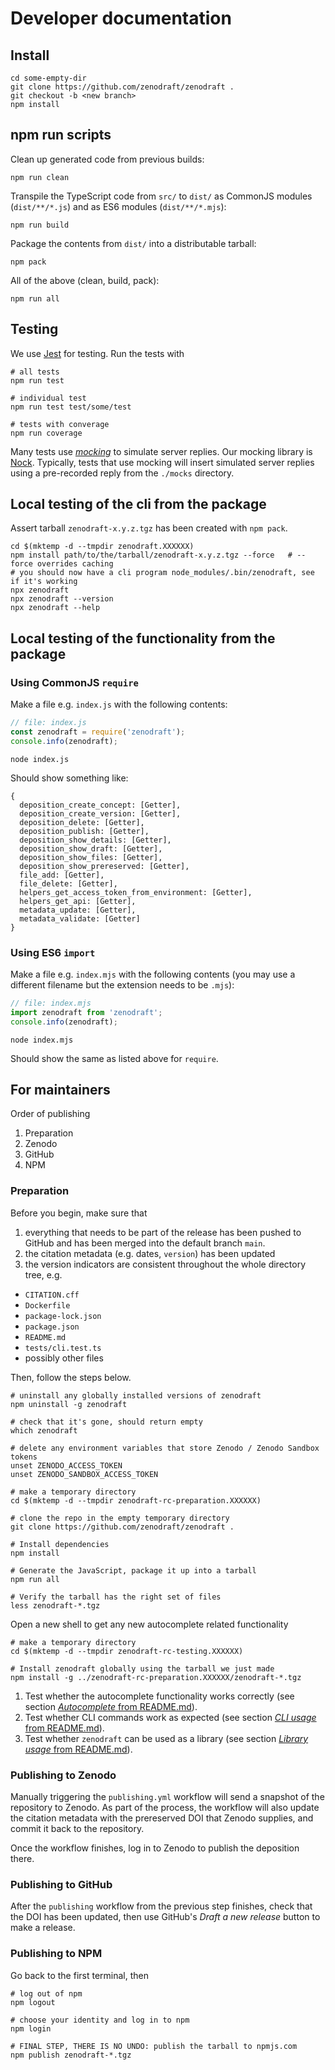 # Developer documentation

## Install

```
cd some-empty-dir
git clone https://github.com/zenodraft/zenodraft .
git checkout -b <new branch>
npm install
```

## npm run scripts

Clean up generated code from previous builds:

```
npm run clean
```

Transpile the TypeScript code from `src/` to `dist/` as CommonJS modules (`dist/**/*.js`) and as ES6
modules (`dist/**/*.mjs`):

```
npm run build
```

Package the contents from `dist/` into a distributable tarball:

```
npm pack
```

All of the above (clean, build, pack):

```
npm run all
```

## Testing

We use [Jest](https://jestjs.io/) for testing. Run the tests with

```
# all tests
npm run test

# individual test
npm run test test/some/test

# tests with converage
npm run coverage
```

Many tests use [_mocking_](https://en.wikipedia.org/wiki/Mock_object) to simulate server replies.
Our mocking library is [Nock](https://www.npmjs.com/package/nock). Typically, tests that use mocking
will insert simulated server replies using a pre-recorded reply from the `./mocks` directory.

## Local testing of the cli from the package

Assert tarball `zenodraft-x.y.z.tgz` has been created with `npm pack`.

```
cd $(mktemp -d --tmpdir zenodraft.XXXXXX)
npm install path/to/the/tarball/zenodraft-x.y.z.tgz --force   # --force overrides caching
# you should now have a cli program node_modules/.bin/zenodraft, see if it's working
npx zenodraft
npx zenodraft --version
npx zenodraft --help
```

## Local testing of the functionality from the package

### Using CommonJS `require`

Make a file e.g. `index.js` with the following contents:

```javascript
// file: index.js
const zenodraft = require('zenodraft');
console.info(zenodraft);
```

```shell
node index.js
```

Should show something like:

```shell
{
  deposition_create_concept: [Getter],
  deposition_create_version: [Getter],
  deposition_delete: [Getter],
  deposition_publish: [Getter],
  deposition_show_details: [Getter],
  deposition_show_draft: [Getter],
  deposition_show_files: [Getter],
  deposition_show_prereserved: [Getter],
  file_add: [Getter],
  file_delete: [Getter],
  helpers_get_access_token_from_environment: [Getter],
  helpers_get_api: [Getter],
  metadata_update: [Getter],
  metadata_validate: [Getter]
}
```


### Using ES6 `import`


Make a file e.g. `index.mjs` with the following contents (you may use a
different filename but the extension needs to be `.mjs`):

```javascript
// file: index.mjs
import zenodraft from 'zenodraft';
console.info(zenodraft);
```

```shell
node index.mjs
```

Should show the same as listed above for `require`.

## For maintainers

Order of publishing

1. Preparation
2. Zenodo
3. GitHub
4. NPM

### Preparation

Before you begin, make sure that

1. everything that needs to be part of the release has been
pushed to GitHub and has been merged into the default branch `main`.
1. the citation metadata (e.g. dates, `version`) has been updated
1. the version indicators are consistent throughout the whole directory tree, e.g.
  - `CITATION.cff`
  - `Dockerfile`
  - `package-lock.json`
  - `package.json`
  - `README.md`
  - `tests/cli.test.ts`
  - possibly other files

Then, follow the steps below.

```shell
# uninstall any globally installed versions of zenodraft
npm uninstall -g zenodraft

# check that it's gone, should return empty
which zenodraft

# delete any environment variables that store Zenodo / Zenodo Sandbox tokens
unset ZENODO_ACCESS_TOKEN
unset ZENODO_SANDBOX_ACCESS_TOKEN

# make a temporary directory
cd $(mktemp -d --tmpdir zenodraft-rc-preparation.XXXXXX)

# clone the repo in the empty temporary directory
git clone https://github.com/zenodraft/zenodraft .

# Install dependencies
npm install

# Generate the JavaScript, package it up into a tarball
npm run all

# Verify the tarball has the right set of files
less zenodraft-*.tgz
```

Open a new shell to get any new autocomplete related functionality

```shell
# make a temporary directory
cd $(mktemp -d --tmpdir zenodraft-rc-testing.XXXXXX)

# Install zenodraft globally using the tarball we just made
npm install -g ../zenodraft-rc-preparation.XXXXXX/zenodraft-*.tgz
```

1. Test whether the autocomplete functionality works correctly (see section [_Autocomplete_ from README.md](README.md#autocomplete)).
1. Test whether CLI commands work as expected (see section [_CLI usage_ from README.md](README.md#cli-usage)).
1. Test whether `zenodraft` can be used as a library (see section [_Library usage_ from README.md](README.md#library-usage)).

### Publishing to Zenodo

Manually triggering the `publishing.yml` workflow will send a snapshot of the repository to Zenodo.
As part of the process, the workflow will also update the citation metadata with the prereserved DOI
that Zenodo supplies, and commit it back to the repository.

Once the workflow finishes, log in to Zenodo to publish the deposition there.

### Publishing to GitHub

After the `publishing` workflow from the previous step finishes, check that the DOI has been updated,
then use GitHub's _Draft a new release_ button to make a release.

### Publishing to NPM

Go back to the first terminal, then

```shell
# log out of npm
npm logout

# choose your identity and log in to npm
npm login

# FINAL STEP, THERE IS NO UNDO: publish the tarball to npmjs.com
npm publish zenodraft-*.tgz
```
